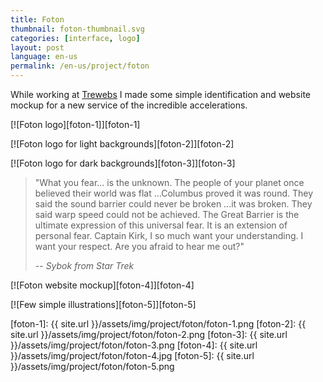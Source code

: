 ```yaml
---
title: Foton
thumbnail: foton-thumbnail.svg
categories: [interface, logo]
layout: post
language: en-us
permalink: /en-us/project/foton
---
```


While working at [Trewebs](http://trewebs.com) I made some simple identification and website mockup for a new service of the incredible accelerations.

[![Foton logo][foton-1]][foton-1]

[![Foton logo for light backgrounds][foton-2]][foton-2]

[![Foton logo for dark backgrounds][foton-3]][foton-3]

> "What you fear... is the unknown. The people of your planet once believed their world was flat ...Columbus proved it was round. They said the sound barrier could never be broken ...it was broken. They said warp speed could not be achieved. The Great Barrier is the ultimate expression of this universal fear. It is an extension of personal fear. Captain Kirk, I so much want your understanding. I want your respect. Are you afraid to hear me out?"
>
> -- <cite>Sybok from Star Trek</cite>

[![Foton website mockup][foton-4]][foton-4]

[![Few simple illustrations][foton-5]][foton-5]

[foton-1]: {{ site.url }}/assets/img/project/foton/foton-1.png
[foton-2]: {{ site.url }}/assets/img/project/foton/foton-2.png
[foton-3]: {{ site.url }}/assets/img/project/foton/foton-3.png
[foton-4]: {{ site.url }}/assets/img/project/foton/foton-4.jpg
[foton-5]: {{ site.url }}/assets/img/project/foton/foton-5.png